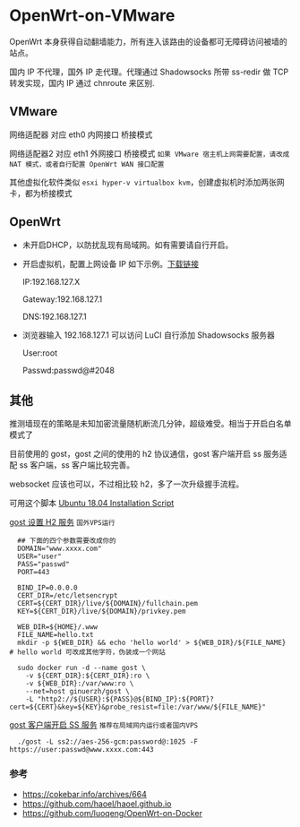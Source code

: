 # OpenWrt-on-VMware
OpenWrt 本身获得自动翻墙能力，所有连入该路由的设备都可无障碍访问被墙的站点。

国内 IP 不代理，国外 IP 走代理。代理通过 Shadowsocks 所带 ss-redir 做 TCP 转发实现，国内 IP 通过 chnroute 来区别.

## VMware 
网络适配器 对应 eth0 内网接口 桥接模式

网络适配器2 对应 eth1 外网接口 桥接模式 `如果 VMware 宿主机上网需要配置，请改成 NAT 模式，或者自行配置 OpenWrt WAN 接口配置`

其他虚拟化软件类似 `esxi hyper-v virtualbox kvm`，创建虚拟机时添加两张网卡，都为桥接模式

## OpenWrt
- 未开启DHCP，以防扰乱现有局域网。如有需要请自行开启。
- 开启虚拟机，配置上网设备 IP 如下示例。[下载链接](https://github.com/luoqeng/OpenWrt-on-VMware/releases)

    IP:192.168.127.X

    Gateway:192.168.127.1

    DNS:192.168.127.1

- 浏览器输入 192.168.127.1 可以访问 LuCI 自行添加 Shadowsocks 服务器

    User:root

    Passwd:passwd@#2048

## 其他
  推测墙现在的策略是未知加密流量随机断流几分钟，超级难受。相当于开启白名单模式了

  目前使用的 gost，gost 之间的使用的 h2 协议通信，gost 客户端开启 ss 服务适配 ss 客户端，ss 客户端比较完善。

  websocket 应该也可以，不过相比较 h2，多了一次升级握手流程。

  可用这个脚本 [Ubuntu 18.04 Installation Script ](https://github.com/haoel/haoel.github.io/blob/master/scripts/install.ubuntu.18.04.sh)

  [gost 设置 H2 服务](https://github.com/haoel/haoel.github.io#33-%E7%94%A8-gost-%E8%AE%BE%E7%BD%AE-https-%E6%9C%8D%E5%8A%A1) `国外VPS运行`
  ```
    ## 下面的四个参数需要改成你的
    DOMAIN="www.xxxx.com"
    USER="user"
    PASS="passwd"
    PORT=443

    BIND_IP=0.0.0.0
    CERT_DIR=/etc/letsencrypt
    CERT=${CERT_DIR}/live/${DOMAIN}/fullchain.pem
    KEY=${CERT_DIR}/live/${DOMAIN}/privkey.pem

    WEB_DIR=${HOME}/.www
    FILE_NAME=hello.txt
    mkdir -p ${WEB_DIR} && echo 'hello world' > ${WEB_DIR}/${FILE_NAME} # hello world 可改成其他字符，伪装成一个网站

    sudo docker run -d --name gost \
      -v ${CERT_DIR}:${CERT_DIR}:ro \
      -v ${WEB_DIR}:/var/www:ro \
      --net=host ginuerzh/gost \
      -L "http2://${USER}:${PASS}@${BIND_IP}:${PORT}?cert=${CERT}&key=${KEY}&probe_resist=file:/var/www/${FILE_NAME}"
  ```
  [gost 客户端开启 SS 服务](https://github.com/haoel/haoel.github.io#41-gost-%E5%AE%A2%E6%88%B7%E7%AB%AF) `推荐在局域网内运行或者国内VPS`
  ```
    ./gost -L ss2://aes-256-gcm:password@:1025 -F https://user:passwd@www.xxxx.com:443
  ```

### 参考
 - https://cokebar.info/archives/664
 - https://github.com/haoel/haoel.github.io
 - https://github.com/luoqeng/OpenWrt-on-Docker

